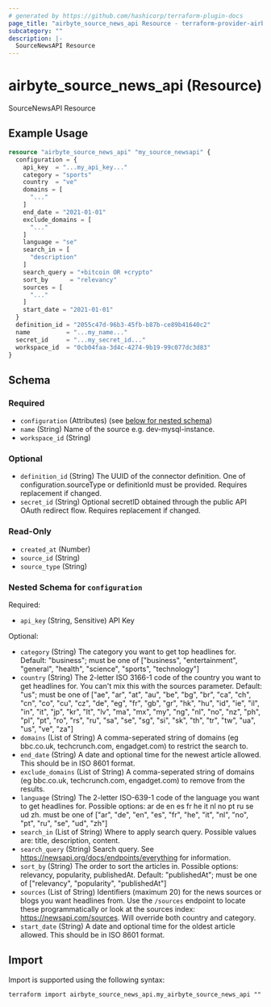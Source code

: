 ```yaml
---
# generated by https://github.com/hashicorp/terraform-plugin-docs
page_title: "airbyte_source_news_api Resource - terraform-provider-airbyte"
subcategory: ""
description: |-
  SourceNewsAPI Resource
---
```


# airbyte_source_news_api (Resource)

SourceNewsAPI Resource

## Example Usage

```terraform
resource "airbyte_source_news_api" "my_source_newsapi" {
  configuration = {
    api_key  = "...my_api_key..."
    category = "sports"
    country  = "ve"
    domains = [
      "..."
    ]
    end_date = "2021-01-01"
    exclude_domains = [
      "..."
    ]
    language = "se"
    search_in = [
      "description"
    ]
    search_query = "+bitcoin OR +crypto"
    sort_by      = "relevancy"
    sources = [
      "..."
    ]
    start_date = "2021-01-01"
  }
  definition_id = "2055c47d-96b3-45fb-b87b-ce89b41640c2"
  name          = "...my_name..."
  secret_id     = "...my_secret_id..."
  workspace_id  = "0cb04faa-3d4c-4274-9b19-99c077dc3d83"
}
```

<!-- schema generated by tfplugindocs -->
## Schema

### Required

- `configuration` (Attributes) (see [below for nested schema](#nestedatt--configuration))
- `name` (String) Name of the source e.g. dev-mysql-instance.
- `workspace_id` (String)

### Optional

- `definition_id` (String) The UUID of the connector definition. One of configuration.sourceType or definitionId must be provided. Requires replacement if changed.
- `secret_id` (String) Optional secretID obtained through the public API OAuth redirect flow. Requires replacement if changed.

### Read-Only

- `created_at` (Number)
- `source_id` (String)
- `source_type` (String)

<a id="nestedatt--configuration"></a>
### Nested Schema for `configuration`

Required:

- `api_key` (String, Sensitive) API Key

Optional:

- `category` (String) The category you want to get top headlines for. Default: "business"; must be one of ["business", "entertainment", "general", "health", "science", "sports", "technology"]
- `country` (String) The 2-letter ISO 3166-1 code of the country you want to get headlines
for. You can't mix this with the sources parameter.
Default: "us"; must be one of ["ae", "ar", "at", "au", "be", "bg", "br", "ca", "ch", "cn", "co", "cu", "cz", "de", "eg", "fr", "gb", "gr", "hk", "hu", "id", "ie", "il", "in", "it", "jp", "kr", "lt", "lv", "ma", "mx", "my", "ng", "nl", "no", "nz", "ph", "pl", "pt", "ro", "rs", "ru", "sa", "se", "sg", "si", "sk", "th", "tr", "tw", "ua", "us", "ve", "za"]
- `domains` (List of String) A comma-seperated string of domains (eg bbc.co.uk, techcrunch.com,
engadget.com) to restrict the search to.
- `end_date` (String) A date and optional time for the newest article allowed. This should
be in ISO 8601 format.
- `exclude_domains` (List of String) A comma-seperated string of domains (eg bbc.co.uk, techcrunch.com,
engadget.com) to remove from the results.
- `language` (String) The 2-letter ISO-639-1 code of the language you want to get headlines
for. Possible options: ar de en es fr he it nl no pt ru se ud zh.
must be one of ["ar", "de", "en", "es", "fr", "he", "it", "nl", "no", "pt", "ru", "se", "ud", "zh"]
- `search_in` (List of String) Where to apply search query. Possible values are: title, description,
content.
- `search_query` (String) Search query. See https://newsapi.org/docs/endpoints/everything for 
information.
- `sort_by` (String) The order to sort the articles in. Possible options: relevancy,
popularity, publishedAt.
Default: "publishedAt"; must be one of ["relevancy", "popularity", "publishedAt"]
- `sources` (List of String) Identifiers (maximum 20) for the news sources or blogs you want
headlines from. Use the `/sources` endpoint to locate these
programmatically or look at the sources index:
https://newsapi.com/sources. Will override both country and category.
- `start_date` (String) A date and optional time for the oldest article allowed. This should
be in ISO 8601 format.

## Import

Import is supported using the following syntax:

```shell
terraform import airbyte_source_news_api.my_airbyte_source_news_api ""
```
